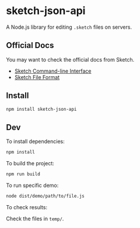# sketch-json-api

A Node.js library for editing `.sketch` files on servers.

## Official Docs

You may want to check the official docs from Sketch.

- [Sketch Command-line Interface](https://developer.sketch.com/cli/)
- [Sketch File Format](https://developer.sketch.com/file-format/)

## Install

```bash
npm install sketch-json-api
```

## Dev

To install dependencies:

```bash
npm install
```

To build the project:

```bash
npm run build
```

To run specific demo:

```bash
node dist/demo/path/to/file.js
```

To check results:

Check the files in `temp/`.
